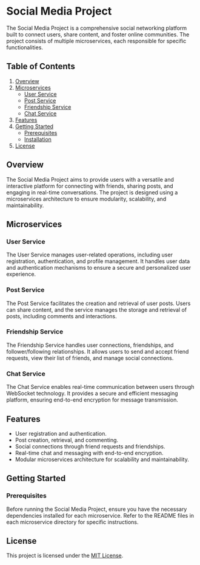 # Social Media Project

The Social Media Project is a comprehensive social networking platform built to connect users, share content, and foster online communities. The project consists of multiple microservices, each responsible for specific functionalities.

## Table of Contents

1. [Overview](#overview)
2. [Microservices](#microservices)
    - [User Service](#user-service)
    - [Post Service](#post-service)
    - [Friendship Service](#friendship-service)
    - [Chat Service](#chat-service)
3. [Features](#features)
4. [Getting Started](#getting-started)
    - [Prerequisites](#prerequisites)
    - [Installation](#installation)
5. [License](#license)

## Overview

The Social Media Project aims to provide users with a versatile and interactive platform for connecting with friends, sharing posts, and engaging in real-time conversations. The project is designed using a microservices architecture to ensure modularity, scalability, and maintainability.

## Microservices

### User Service

The User Service manages user-related operations, including user registration, authentication, and profile management. It handles user data and authentication mechanisms to ensure a secure and personalized user experience.

### Post Service

The Post Service facilitates the creation and retrieval of user posts. Users can share content, and the service manages the storage and retrieval of posts, including comments and interactions.

### Friendship Service

The Friendship Service handles user connections, friendships, and follower/following relationships. It allows users to send and accept friend requests, view their list of friends, and manage social connections.

### Chat Service

The Chat Service enables real-time communication between users through WebSocket technology. It provides a secure and efficient messaging platform, ensuring end-to-end encryption for message transmission.

## Features

- User registration and authentication.
- Post creation, retrieval, and commenting.
- Social connections through friend requests and friendships.
- Real-time chat and messaging with end-to-end encryption.
- Modular microservices architecture for scalability and maintainability.

## Getting Started

### Prerequisites

Before running the Social Media Project, ensure you have the necessary dependencies installed for each microservice. Refer to the README files in each microservice directory for specific instructions.

## License

This project is licensed under the [MIT License](LICENSE).
